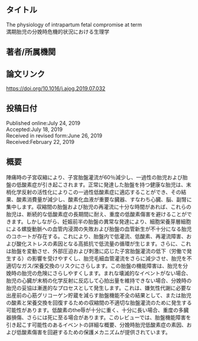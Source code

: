 ## タイトル
The physiology of intrapartum fetal compromise at term  
満期胎児の分娩時危機的状況における生理学

## 著者/所属機関

## 論文リンク
https://doi.org/10.1016/j.ajog.2019.07.032

## 投稿日付
Published online:July 24, 2019  
Accepted:July 18, 2019  
Received in revised form:June 26, 2019  
Received:February 22, 2019

## 概要
陣痛時の子宮収縮により、子宮胎盤灌流が60％減少し、一過性の胎児および胎盤の低酸素症が引き起こされます。正常に発達した胎盤を持つ健康な胎児は、末梢化学反射の活性化によりこの一過性低酸素症に適応することができ、その結果、酸素消費量が減少し、酸素化血液が重要な臓器、すなわち心臓、脳、副腎に集中します。収縮間の胎盤および胎児の再灌流に十分な時間があれば、これらの胎児は、断続的な低酸素症の長期間に耐え、重度の低酸素傷害を避けることができます。しかしながら、妊娠前半の胎盤の異常な発達により、細胞栄養芽層細胞による螺旋動脈への血管内浸潤の失敗および胎盤の血管新生が不十分になる胎児のコホートが存在する。これにより、胎盤内で低灌流、低酸素、再灌流障害、および酸化ストレスの素因となる高抵抗で低流量の循環が生じます。さらに、これは胎盤を変動させ、外部圧迫および刺激に応じた子宮胎盤灌流の低下（労働で発生する）の影響を受けやすくし、胎児毛細血管灌流をさらに減少させ、胎児を不適切なガス/栄養交換のリスクにさらします。この胎盤の機能障害は、胎児を分娩時の胎児の危険にさらしやすくします。まれな壊滅的なイベントがない場合、胎児の心臓が末梢の化学反射に反応して心拍出量を維持できない場合、分娩時の胎児の妥協は漸進的なプロセスとして発生します。これは、嫌気性代謝に必要な出産前の心筋グリコーゲン貯蔵を減らす胎盤機能不全の結果として、または胎児の酸素と栄養交換を回復するための収縮間の不適切な胎盤灌流のために発生する可能性があります。低酸素のthe辱が十分に重く、十分に長い場合、重度の多臓器損傷、さらには死に至る場合があります。このレビューでは、胎盤機能障害を引き起こす可能性のあるイベントの詳細な概要、分娩時胎児低酸素症の素因、および低酸素傷害を回避するための保護メカニズムが提供されています。
